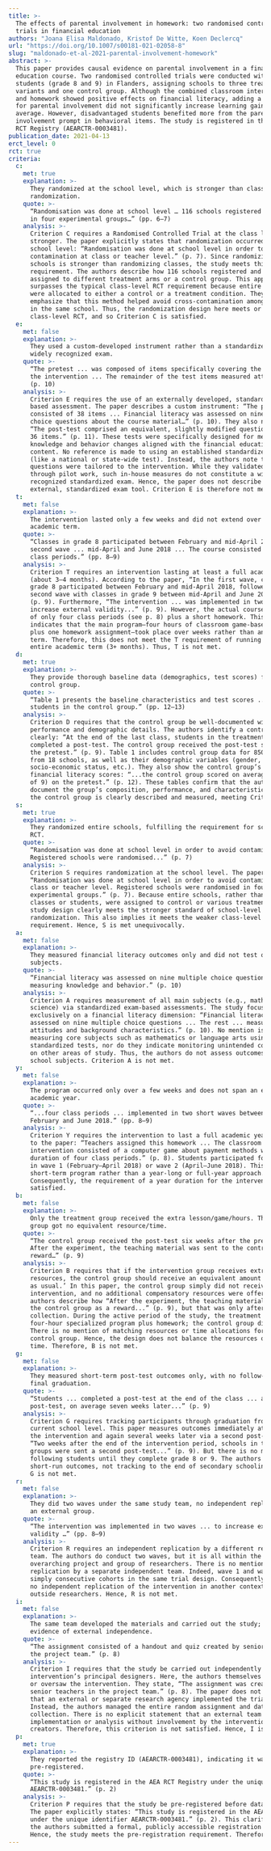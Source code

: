 ```yaml
---
title: >-
  The effects of parental involvement in homework: two randomised controlled
  trials in financial education
authors: "Joana Elisa Maldonado, Kristof De Witte, Koen Declercq"
url: "https://doi.org/10.1007/s00181-021-02058-8"
slug: "maldonado-et-al-2021-parental-involvement-homework"
abstract: >-
  This paper provides causal evidence on parental involvement in a financial
  education course. Two randomised controlled trials were conducted with 2779
  students (grade 8 and 9) in Flanders, assigning schools to three treatment
  variants and one control group. Although the combined classroom intervention
  and homework showed positive effects on financial literacy, adding a prompt
  for parental involvement did not significantly increase learning gains on
  average. However, disadvantaged students benefited more from the parental
  involvement prompt in behavioral items. The study is registered in the AEA
  RCT Registry (AEARCTR-0003481).
publication_date: 2021-04-13
erct_level: 0
rct: true
criteria:
  c:
    met: true
    explanation: >-
      They randomized at the school level, which is stronger than class-level
      randomization.
    quote: >-
      “Randomisation was done at school level … 116 schools registered … assigned
      in four experimental groups…” (pp. 6–7)
    analysis: >-
      Criterion C requires a Randomised Controlled Trial at the class level or
      stronger. The paper explicitly states that randomization occurred at the
      school level: “Randomisation was done at school level in order to avoid
      contamination at class or teacher level.” (p. 7). Since randomizing entire
      schools is stronger than randomizing classes, the study meets this
      requirement. The authors describe how 116 schools registered and were
      assigned to different treatment arms or a control group. This approach
      surpasses the typical class-level RCT requirement because entire schools
      were allocated to either a control or a treatment condition. They also
      emphasize that this method helped avoid cross-contamination among classes
      in the same school. Thus, the randomization design here meets or exceeds
      class-level RCT, and so Criterion C is satisfied.
  e:
    met: false
    explanation: >-
      They used a custom-developed instrument rather than a standardized,
      widely recognized exam.
    quote: >-
      “The pretest ... was composed of items specifically covering the topics of
      the intervention ... The remainder of the test items measured attitudes.”
      (p. 10)
    analysis: >-
      Criterion E requires the use of an externally developed, standardized exam-
      based assessment. The paper describes a custom instrument: “The pretest
      consisted of 38 items ... Financial literacy was assessed on nine multiple
      choice questions about the course material…” (p. 10). They also note:
      “The post-test comprised an equivalent, slightly modified question set with
      36 items.” (p. 11). These tests were specifically designed for measuring
      knowledge and behavior changes aligned with the financial education
      content. No reference is made to using an established standardized exam
      (like a national or state-wide test). Instead, the authors note that these
      questions were tailored to the intervention. While they validated the items
      through pilot work, such in-house measures do not constitute a widely
      recognized standardized exam. Hence, the paper does not describe using any
      external, standardized exam tool. Criterion E is therefore not met.
  t:
    met: false
    explanation: >-
      The intervention lasted only a few weeks and did not extend over a full
      academic term.
    quote: >-
      “Classes in grade 8 participated between February and mid-April 2018, ... 
      second wave ... mid-April and June 2018 ... The course consisted of four
      class periods.” (pp. 8–9)
    analysis: >-
      Criterion T requires an intervention lasting at least a full academic term
      (about 3–4 months). According to the paper, “In the first wave, classes in
      grade 8 participated between February and mid-April 2018, followed by a
      second wave with classes in grade 9 between mid-April and June 2018.”
      (p. 9). Furthermore, “The intervention ... was implemented in two waves to
      increase external validity...” (p. 9). However, the actual course consisted
      of only four class periods (see p. 8) plus a short homework. This timeline
      indicates that the main program—four hours of classroom game-based learning
      plus one homework assignment—took place over weeks rather than an entire
      term. Therefore, this does not meet the T requirement of running for an
      entire academic term (3+ months). Thus, T is not met.
  d:
    met: true
    explanation: >-
      They provide thorough baseline data (demographics, test scores) for the
      control group.
    quote: >-
      “Table 1 presents the baseline characteristics and test scores ... with 850
      students in the control group.” (pp. 12–13)
    analysis: >-
      Criterion D requires that the control group be well-documented with baseline
      performance and demographic details. The authors identify a control group
      clearly: “At the end of the last class, students in the treatment groups
      completed a post-test. The control group received the post-test six weeks after
      the pretest.” (p. 9). Table 1 includes control group data for 850 students
      from 18 schools, as well as their demographic variables (gender, grades,
      socio-economic status, etc.). They also show the control group’s baseline
      financial literacy scores: “...the control group scored on average 2.99 (out
      of 9) on the pretest.” (p. 12). These tables confirm that the authors
      document the group’s composition, performance, and characteristics. Hence,
      the control group is clearly described and measured, meeting Criterion D.
  s:
    met: true
    explanation: >-
      They randomized entire schools, fulfilling the requirement for school-level
      RCT.
    quote: >-
      “Randomisation was done at school level in order to avoid contamination ...
      Registered schools were randomised...” (p. 7)
    analysis: >-
      Criterion S requires randomization at the school level. The paper states:
      “Randomisation was done at school level in order to avoid contamination at
      class or teacher level. Registered schools were randomised in four
      experimental groups.” (p. 7). Because entire schools, rather than individual
      classes or students, were assigned to control or various treatment arms, the
      study design clearly meets the stronger standard of school-level
      randomization. This also implies it meets the weaker class-level RCT
      requirement. Hence, S is met unequivocally.
  a:
    met: false
    explanation: >-
      They measured financial literacy outcomes only and did not test other core
      subjects.
    quote: >-
      “Financial literacy was assessed on nine multiple choice questions …
      measuring knowledge and behavior.” (p. 10)
    analysis: >-
      Criterion A requires measurement of all main subjects (e.g., math, language,
      science) via standardized exam-based assessments. The study focuses
      exclusively on a financial literacy dimension: “Financial literacy was
      assessed on nine multiple choice questions ... The rest ... measured
      attitudes and background characteristics.” (p. 10). No mention is made of
      measuring core subjects such as mathematics or language arts using
      standardized tests, nor do they indicate monitoring unintended consequences
      on other areas of study. Thus, the authors do not assess outcomes in all main
      school subjects. Criterion A is not met.
  y:
    met: false
    explanation: >-
      The program occurred only over a few weeks and does not span an entire
      academic year.
    quote: >-
      “...four class periods ... implemented in two short waves between
      February and June 2018.” (pp. 8–9)
    analysis: >-
      Criterion Y requires the intervention to last a full academic year. According
      to the paper: “Teachers assigned this homework ... The classroom
      intervention consisted of a computer game about payment methods with a
      duration of four class periods.” (p. 8). Students participated for a few weeks
      in wave 1 (February–April 2018) or wave 2 (April–June 2018). This is a
      short-term program rather than a year-long or full-year approach.
      Consequently, the requirement of a year duration for the intervention is not
      satisfied.
  b:
    met: false
    explanation: >-
      Only the treatment group received the extra lesson/game/hours. The control
      group got no equivalent resource/time.
    quote: >-
      “The control group received the post-test six weeks after the pretest ...
      After the experiment, the teaching material was sent to the control group as a
      reward…” (p. 9)
    analysis: >-
      Criterion B requires that if the intervention group receives extra time or
      resources, the control group should receive an equivalent amount for ‘business
      as usual.’ In this paper, the control group simply did not receive the
      intervention, and no additional compensatory resources were offered. The
      authors describe how “After the experiment, the teaching material was sent to
      the control group as a reward...” (p. 9), but that was only after data
      collection. During the active period of the study, the treatment groups had a
      four-hour specialized program plus homework; the control group did not.
      There is no mention of matching resources or time allocations for the
      control group. Hence, the design does not balance the resources or contact
      time. Therefore, B is not met.
  g:
    met: false
    explanation: >-
      They measured short-term post-test outcomes only, with no follow-up through
      final graduation.
    quote: >-
      “Students ... completed a post-test at the end of the class ... a second
      post-test, on average seven weeks later...” (p. 9)
    analysis: >-
      Criterion G requires tracking participants through graduation from their
      current school level. This paper measures outcomes immediately at the end of
      the intervention and again several weeks later via a second post-test:
      “Two weeks after the end of the intervention period, schools in the treatment
      groups were sent a second post-test...” (p. 9). But there is no mention of
      following students until they complete grade 8 or 9. The authors only measure
      short-run outcomes, not tracking to the end of secondary schooling. Hence,
      G is not met.
  r:
    met: false
    explanation: >-
      They did two waves under the same study team, no independent replication by
      an external group.
    quote: >-
      “The intervention was implemented in two waves ... to increase external
      validity …” (pp. 8–9)
    analysis: >-
      Criterion R requires an independent replication by a different research
      team. The authors do conduct two waves, but it is all within the same
      overarching project and group of researchers. There is no mention of a
      replication by a separate independent team. Indeed, wave 1 and wave 2 are
      simply consecutive cohorts in the same trial design. Consequently, there is
      no independent replication of the intervention in another context by
      outside researchers. Hence, R is not met.
  i:
    met: false
    explanation: >-
      The same team developed the materials and carried out the study; there is no
      evidence of external independence.
    quote: >-
      “The assignment consisted of a handout and quiz created by senior teachers in
      the project team.” (p. 8)
    analysis: >-
      Criterion I requires that the study be carried out independently from the
      intervention’s principal designers. Here, the authors themselves designed
      or oversaw the intervention. They state, “The assignment was created by
      senior teachers in the project team.” (p. 8). The paper does not indicate
      that an external or separate research agency implemented the trial.
      Instead, the authors managed the entire random assignment and data
      collection. There is no explicit statement that an external team led the study
      implementation or analysis without involvement by the intervention’s
      creators. Therefore, this criterion is not satisfied. Hence, I is not met.
  p:
    met: true
    explanation: >-
      They reported the registry ID (AEARCTR-0003481), indicating it was formally
      pre-registered.
    quote: >-
      “This study is registered in the AEA RCT Registry under the unique identifier
      AEARCTR-0003481.” (p. 2)
    analysis: >-
      Criterion P requires that the study be pre-registered before data collection.
      The paper explicitly states: “This study is registered in the AEA RCT Registry
      under the unique identifier AEARCTR-0003481.” (p. 2). This clarifies that
      the authors submitted a formal, publicly accessible registration in advance.
      Hence, the study meets the pre-registration requirement. Therefore, P is met.
---
```

